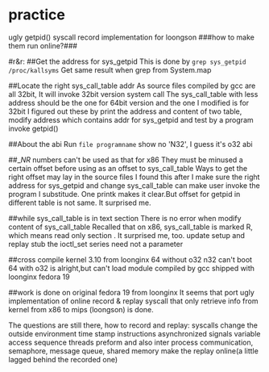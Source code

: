 # practice
ugly getpid() syscall record implementation
for loongson
###how to make them run online?###


#r&r:
##Get the address for sys_getpid
This is done by `grep sys_getpid /proc/kallsyms`
Get same result when grep from System.map

##Locate the right sys_call_table addr 
As source files compiled by gcc are all 32bit, It will invoke 32bit version system call
The sys_call_table with less address should be the one for 64bit version
and the one I modified is for 32bit
I figured out these by print the address and content of two table, modify address which contains addr for sys_getpid
and test by a program invoke getpid()

##About the abi
Run `file programname` show no 'N32', I guess it's o32 abi

##__NR_ numbers can't be used as that for x86
They must be minused a certain offset before using as an offset to sys_call_table
Ways to get the right offset may lay in the source files
I found this after I make sure the right address for sys_getpid and change sys_call_table can make user invoke the program I substitude.
One printk makes it clear.But offset for getpid in different table is not same. It surprised me.

##while sys_call_table is in text section 
There is no error when modify content of sys_call_table
Recalled that on x86, sys_call_table is marked R, which means read only section .
It surprised me, too.
update setup and replay stub
the ioctl_set series need not a parameter


##cross compile kernel 3.10 from loonginx
64 without o32 n32 can't boot
64 with o32 is alright,but can't load module compiled by gcc shipped with loonginx fedora 19

##work is done on original fedora 19 from loonginx
It seems that port ugly implementation of online record & replay syscall that only retrieve info from kernel from x86 to mips (loongson) is done.

The questions are still there, how to record and replay:
syscalls change the outside environment
time stamp instructions
asynchronized signals
variable access sequence threads preform
and also inter process communication, semaphore, message queue, shared memory
make the replay online(a little lagged behind the recorded one)
